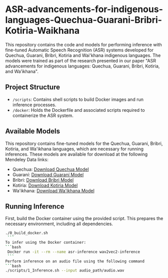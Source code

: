 # ASR-advancements-for-indigenous-languages-Quechua-Guarani-Bribri-Kotiria-Waikhana

This repository contains the code and models for performing inference with fine-tuned Automatic Speech Recognition (ASR) systems developed for Quechua, Guarani, Bribri, Kotiria and Wai'khana indigenous languages. The models were trained as part of the research presented in our paper "ASR advancements for indigenous languages: Quechua, Guarani, Bribri, Kotiria, and Wa’ikhana".

## Project Structure

- `/scripts`: Contains shell scripts to build Docker images and run inference processes.
- `/docker`: Holds the Dockerfile and associated scripts required to containerize the ASR system.

## Available Models

This repository contains fine-tuned models for the Quechua, Guarani, Bribri, Kotiria, and Wa'ikhana languages, which are necessary for running inferences. These models are available for download at the following Mendeley Data links:

- Quechua: [Download Quechua Model](https://data.mendeley.com/datasets/b3pnppjpf9/1)
- Guaraní: [Download Guaraní Model](https://data.mendeley.com/datasets/hcw7vhydpv/1)
- Bribri: [Download Bribri Model](https://data.mendeley.com/datasets/8dn49kxpz5/1)
- Kotiria: [Download Kotiria Model](https://data.mendeley.com/datasets/xd3h454tvd/1)
- Wa'ikhana: [Download Wa'ikhana Model](https://data.mendeley.com/datasets/yczy43n594/1)

## Running Inference

First, build the Docker container using the provided script. This prepares the necessary environment, including all dependencies.
   ```bash
   ./0_build_docker.sh
    ```
To infer using the Docker container:
   ```bash
    Docker run -it --rm --name asr-inference wav2vec2-inference
    ```
Perform inference on an audio file using the following command
   ```bash
   ./scripts/1_Inference.sh --input audio_path/audio.wav
   ```
